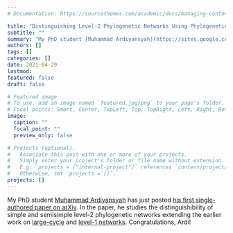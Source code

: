 ```yaml
---
# Documentation: https://sourcethemes.com/academic/docs/managing-content/

title: "Distinguishing Level-2 Phylogenetic Networks Using Phylogenetic Invariants"
subtitle: ""
summary: "My PhD student [Muhammad Ardiyansyah](https://sites.google.com/view/muhammadardiyansyah/home) has just posted [his first single-authored paper on arXiv](https://arxiv.org/abs/2104.12479). In the paper, he studies the distinguishibility of simple and semisimple level-2 phylogenetic networks extending the earlier work on [large-cycle](https://arxiv.org/abs/1706.03060) and [level-1 networks](https://arxiv.org/abs/2007.08782). Congratulations, Ardi!"
authors: []
tags: []
categories: []
date: 2021-04-29
lastmod:
featured: false
draft: false

# Featured image
# To use, add an image named `featured.jpg/png` to your page's folder.
# Focal points: Smart, Center, TopLeft, Top, TopRight, Left, Right, BottomLeft, Bottom, BottomRight.
image:
  caption: ""
  focal_point: ""
  preview_only: false

# Projects (optional).
#   Associate this post with one or more of your projects.
#   Simply enter your project's folder or file name without extension.
#   E.g. `projects = ["internal-project"]` references `content/project/deep-learning/index.md`.
#   Otherwise, set `projects = []`.
projects: []
---
```


My PhD student [Muhammad Ardiyansyah](https://sites.google.com/view/muhammadardiyansyah/home) has just posted [his first single-authored paper on arXiv](https://arxiv.org/abs/2104.12479). In the paper, he studies the distinguishibility of simple and semisimple level-2 phylogenetic networks extending the earlier work on [large-cycle](https://arxiv.org/abs/1706.03060) and [level-1 networks](https://arxiv.org/abs/2007.08782). Congratulations, Ardi!